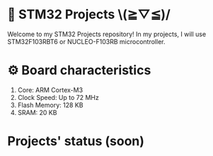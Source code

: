 # 🌌 STM32 Projects \\(≧▽≦)/
Welcome to my STM32 Projects repository! In my projects, I will use STM32F103RBT6 or NUCLEO-F103RB microcontroller.

# ⚙️ Board characteristics
1. Core: ARM Cortex-M3
2. Clock Speed: Up to 72 MHz
3. Flash Memory: 128 KB
4. SRAM: 20 KB
 
# Projects' status (soon)
